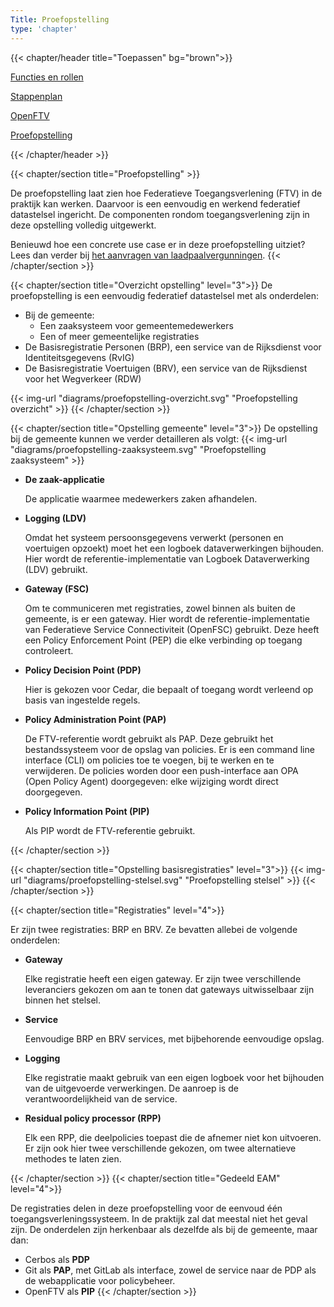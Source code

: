 ```yaml
---
Title: Proefopstelling
type: 'chapter'
---
```


{{< chapter/header title="Toepassen" bg="brown">}}

<div class="utrecht-paragraph pt-1 sub-navigation-tab">
   <p>
      <a href="../functioneel">Functies en rollen</a> 
   </p>
</div>
<div class="utrecht-paragraph pt-1 sub-navigation-tab">
   <p>
      <a href="../stappenplan">Stappenplan</a>
   </p>
</div>
<div class="utrecht-paragraph pt-1 sub-navigation-tab">
   <p>
      <a href="../openftv">OpenFTV</a> 
   </p>
</div>
<div class="sub-navigation-tab-selected utrecht-paragraph pt-1 sub-navigation-tab">
   <p>
      <a href="../proefopstelling">Proefopstelling</a>
   </p>
</div>
{{< /chapter/header >}}

{{< chapter/section title="Proefopstelling" >}}

De proefopstelling laat zien hoe Federatieve Toegangsverlening (FTV) in de praktijk kan werken. Daarvoor is een eenvoudig en werkend federatief datastelsel ingericht. De componenten rondom toegangsverlening zijn in deze opstelling volledig uitgewerkt.

Benieuwd hoe een concrete use case er in deze proefopstelling uitziet? Lees dan verder bij [het aanvragen van laadpaalvergunningen](laadpalen).
{{< /chapter/section >}}

{{< chapter/section title="Overzicht opstelling" level="3">}}
De proefopstelling is een eenvoudig federatief datastelsel met als onderdelen:

- Bij de gemeente:
  - Een zaaksysteem voor gemeentemedewerkers
  - Een of meer gemeentelijke registraties
- De Basisregistratie Personen (BRP), een service van de Rijksdienst voor Identiteitsgegevens (RvIG)
- De Basisregistratie Voertuigen (BRV), een service van de Rijksdienst voor het Wegverkeer (RDW)

{{< img-url "diagrams/proefopstelling-overzicht.svg" "Proefopstelling overzicht" >}}
{{< /chapter/section >}}

{{< chapter/section title="Opstelling gemeente"  level="3">}}
De opstelling bij de gemeente kunnen we verder detailleren als volgt:
{{< img-url "diagrams/proefopstelling-zaaksysteem.svg" "Proefopstelling zaaksysteem" >}}

- **De zaak-applicatie**

  De applicatie waarmee medewerkers zaken afhandelen.

- **Logging (LDV)**

  Omdat het systeem persoonsgegevens verwerkt (personen en voertuigen opzoekt) moet het een logboek dataverwerkingen bijhouden. Hier wordt de referentie-implementatie van Logboek Dataverwerking (LDV) gebruikt.

- **Gateway (FSC)**

  Om te communiceren met registraties, zowel binnen als buiten de gemeente, is er een gateway. Hier wordt de referentie-implementatie van Federatieve Service Connectiviteit (OpenFSC) gebruikt. Deze heeft een Policy Enforcement Point (PEP) die elke verbinding op toegang controleert.

- **Policy Decision Point (PDP)**

  Hier is gekozen voor Cedar, die bepaalt of toegang wordt verleend op basis van ingestelde regels.

- **Policy Administration Point (PAP)**

  De FTV-referentie wordt gebruikt als PAP. Deze gebruikt het bestandssysteem voor de opslag van policies. Er is een command line interface (CLI) om policies toe te voegen, bij te werken en te verwijderen. De policies worden door een push-interface aan OPA (Open Policy Agent) doorgegeven: elke wijziging wordt direct doorgegeven.

- **Policy Information Point (PIP)**

  Als PIP wordt de FTV-referentie gebruikt.

{{< /chapter/section >}}

{{< chapter/section title="Opstelling basisregistraties"  level="3">}}
{{< img-url "diagrams/proefopstelling-stelsel.svg" "Proefopstelling stelsel" >}}
{{< /chapter/section >}}

{{< chapter/section title="Registraties" level="4">}}

Er zijn twee registraties: BRP en BRV. Ze bevatten allebei de volgende onderdelen:

- **Gateway**

  Elke registratie heeft een eigen gateway. Er zijn twee verschillende leveranciers gekozen om aan te tonen dat gateways uitwisselbaar zijn binnen het stelsel.

- **Service**

  Eenvoudige BRP en BRV services, met bijbehorende eenvoudige opslag.

- **Logging**

  Elke registratie maakt gebruik van een eigen logboek voor het bijhouden van de uitgevoerde verwerkingen. De aanroep is de verantwoordelijkheid van de service.

- **Residual policy processor (RPP)**

  Elk een RPP, die deelpolicies toepast die de afnemer niet kon uitvoeren. Er zijn ook hier twee verschillende gekozen, om twee alternatieve methodes te laten zien.

{{< /chapter/section >}}
{{< chapter/section title="Gedeeld EAM" level="4">}}

De registraties delen in deze proefopstelling voor de eenvoud één toegangsverleningssysteem. In de praktijk zal dat meestal niet het geval zijn. De onderdelen zijn herkenbaar als dezelfde als bij de gemeente, maar dan:
- Cerbos als **PDP**
- Git als **PAP**, met GitLab als interface, zowel de service naar de PDP als de webapplicatie voor policybeheer.
- OpenFTV als **PIP**
{{< /chapter/section >}}
